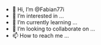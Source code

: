 - 👋 Hi, I’m @Fabian77i
- 👀 I’m interested in ...
- 🌱 I’m currently learning ...
- 💞️ I’m looking to collaborate on ...
- 📫 How to reach me ...

<!---
Fabian77i/Fabian77i is a ✨ special ✨ repository because its `README.md` (this file) appears on your GitHub profile.
You can click the Preview link to take a look at your changes.
--->
